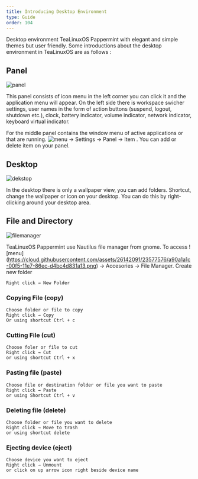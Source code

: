 ```yaml
---
title: Introducing Desktop Environment
type: Guide
order: 104
---
```


 Desktop environment TeaLinuxOS Pappermint with elegant and simple themes but user friendly. Some introductions about the desktop environment in TeaLinuxOS are as follows :

## Panel

 ![panel](https://cloud.githubusercontent.com/assets/26142091/23577600/74a27d68-00f6-11e7-8b00-8dc2094948d1.png)

This panel consists of icon menu in the left corner you can click it and the application menu will appear.
On the left side there is workspace swicher settings, user names in the form of action buttons (suspend, logout, shutdown etc.), clock, battery indicator, volume indicator, network indicator, keyboard virtual indicator.

For the middle panel contains the window menu of active applications or that are running. ![menu](https://cloud.githubusercontent.com/assets/26142091/23577576/a90a1a1c-00f5-11e7-86ec-d4bc4d831a13.png)
 → Settings → Panel → Item . You can add or delete item on your panel.

## Desktop

![dekstop](https://cloud.githubusercontent.com/assets/26142091/23577631/e41eff86-00f6-11e7-8359-c21b5e649e5d.png)

In the desktop there is only a wallpaper view, you can add folders. Shortcut, change the wallpaper or icon on your desktop. You can do this by right-clicking around your desktop area. 

## File and Directory

![filemanager](https://cloud.githubusercontent.com/assets/26142091/23577653/6320e772-00f7-11e7-8b8e-d3e54d198839.png)

TeaLinuxOS Pappermint use Nautilus file manager from gnome. To access ![menu] (https://cloud.githubusercontent.com/assets/26142091/23577576/a90a1a1c-00f5-11e7-86ec-d4bc4d831a13.png)
 → Accesories → File Manager.
Create new folder

    Right click → New Folder

### Copying File (copy)

    Choose folder or file to copy
    Right click → Copy
    Or using shortcut Ctrl + c

### Cutting File (cut)

    Choose foler or file to cut
    Right click → Cut
    or using shortcut Ctrl + x

### Pasting file (paste)

    Choose file or destination folder or file you want to paste
    Right click → Paste
    or using Shortcut Ctrl + v
    
### Deleting file (delete)

    Choose folder or file you want to delete
    Right click → Move to trash
    or using shortcut delete

### Ejecting device (eject)

    Choose device you want to eject
    Right click → Unmount
    or click on up arrow icon right beside device name
